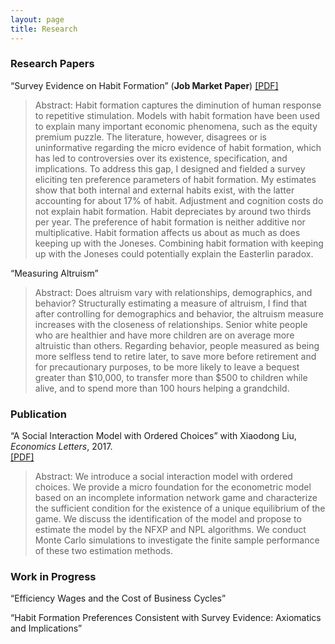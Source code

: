 ```yaml
---
layout: page
title: Research
---
```


### Research Papers
“Survey Evidence on Habit Formation” (**Job Market Paper**)
[[PDF]](/research/habit_survey/survey_evidence_on_habit_formation.pdf) 
> Abstract: Habit formation captures the diminution of human response to repetitive stimulation. Models with habit formation have been used to explain many important economic phenomena, such as the equity premium puzzle. The literature, however, disagrees or is uninformative regarding the micro evidence of habit formation, which has led to controversies over its existence, specification, and implications. To address this gap, I designed and fielded a survey eliciting ten preference parameters of habit formation. My estimates show that both internal and external habits exist, with the latter accounting for about 17% of habit. Adjustment and cognition costs do not explain habit formation. Habit depreciates by around two thirds per year. The preference of habit formation is neither additive nor multiplicative. Habit formation affects us about as much as does keeping up with the Joneses. Combining habit formation with keeping up with the Joneses could potentially explain the Easterlin paradox.

“Measuring Altruism”
> Abstract: Does altruism vary with relationships, demographics, and behavior? Structurally estimating a measure of altruism, I find that after controlling for demographics and behavior, the altruism measure increases with the closeness of relationships. Senior white people who are healthier and have more children are on average more altruistic than others. Regarding behavior, people measured as being more selfless tend to retire later, to save more before retirement and for precautionary purposes, to be more likely to leave a bequest greater than $10,000, to transfer more than $500 to children while alive, and to spend more than 100 hours helping a grandchild.

### Publication
“A Social Interaction Model with Ordered Choices” with Xiaodong Liu, *Economics Letters*, 2017.  
[[PDF]](/research/ordered_choice/social_interactions_with_ordered_choices.pdf)
> Abstract: We introduce a social interaction model with ordered choices. We provide a micro foundation
for the econometric model based on an incomplete information network game and characterize the sufficient condition for the existence of a unique equilibrium of the game. We discuss the identification of the model and propose to estimate the model by the NFXP and NPL algorithms. We conduct Monte Carlo simulations to investigate the finite sample performance of these two estimation methods.

### Work in Progress

“Efficiency Wages and the Cost of Business Cycles”

“Habit Formation Preferences Consistent with Survey Evidence: Axiomatics and Implications”


